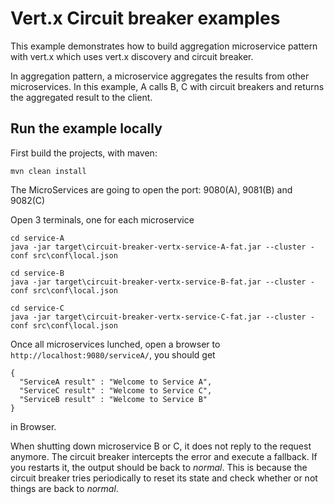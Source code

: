# Vert.x Circuit breaker examples

This example demonstrates how to build aggregation microservice pattern with vert.x which uses vert.x discovery and circuit breaker.

In aggregation pattern, a microservice aggregates the results from other microservices. In this example, A calls B, C with circuit breakers and
 returns the aggregated result to the client. 
 
 ## Run the example locally
 
 First build the projects, with maven:
   
 ```
 mvn clean install
 ```
 
 The MicroServices are going to open the port: 9080(A), 9081(B) and 9082(C)
 
 Open 3 terminals, one for each microservice
 
```
cd service-A
java -jar target\circuit-breaker-vertx-service-A-fat.jar --cluster -conf src\conf\local.json
```
```
cd service-B
java -jar target\circuit-breaker-vertx-service-B-fat.jar --cluster -conf src\conf\local.json
```
```
cd service-C
java -jar target\circuit-breaker-vertx-service-C-fat.jar --cluster -conf src\conf\local.json
``` 

Once all microservices lunched, open a browser to `http://localhost:9080/serviceA/`, you should get
```
{
  "ServiceA result" : "Welcome to Service A",
  "ServiceC result" : "Welcome to Service C",
  "ServiceB result" : "Welcome to Service B"
}
```
in Browser.

When shutting down microservice B or C, it does not reply to the request anymore. The circuit breaker intercepts the error
and execute a fallback. If you restarts it, the output should be back to _normal_. This is because the circuit breaker tries periodically to reset its state and check whether or not things are back to _normal_.

